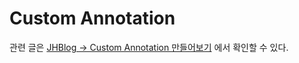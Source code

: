 # Custom Annotation

관련 글은 <a href="https://janghyuck.netlify.app/blog/development/Programming-language/Java/Study/CustomAnnotation/" target="_blank">JHBlog -> Custom Annotation 만들어보기</a>
에서 확인할 수 있다.

